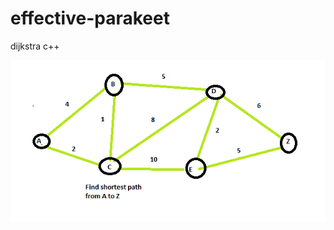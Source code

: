# effective-parakeet
dijkstra c++

![alt text](https://github.com/frogger21/effective-parakeet/blob/master/dijkstra.PNG)

